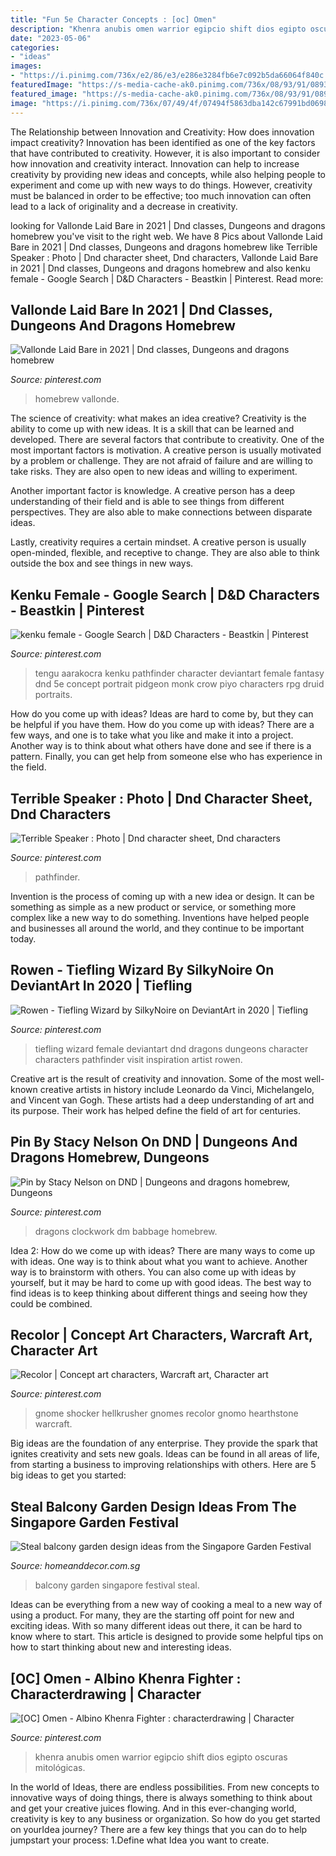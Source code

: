 ```yaml
---
title: "Fun 5e Character Concepts : [oc] Omen"
description: "Khenra anubis omen warrior egipcio shift dios egipto oscuras mitológicas"
date: "2023-05-06"
categories:
- "ideas"
images:
- "https://i.pinimg.com/736x/e2/86/e3/e286e3284fb6e7c092b5da66064f840c.jpg?b=t"
featuredImage: "https://s-media-cache-ak0.pinimg.com/736x/08/93/91/089391a6871f155f19a8075adf2b6203.jpg"
featured_image: "https://s-media-cache-ak0.pinimg.com/736x/08/93/91/089391a6871f155f19a8075adf2b6203.jpg"
image: "https://i.pinimg.com/736x/07/49/4f/07494f5863dba142c67991bd0698bae1.jpg"
---
```



The Relationship between Innovation and Creativity: How does innovation impact creativity?
Innovation has been identified as one of the key factors that have contributed to creativity. However, it is also important to consider how innovation and creativity interact. Innovation can help to increase creativity by providing new ideas and concepts, while also helping people to experiment and come up with new ways to do things. However, creativity must be balanced in order to be effective; too much innovation can often lead to a lack of originality and a decrease in creativity.

	

		
looking for Vallonde Laid Bare in 2021 | Dnd classes, Dungeons and dragons homebrew you've visit to the right web. We have 8 Pics about Vallonde Laid Bare in 2021 | Dnd classes, Dungeons and dragons homebrew like Terrible Speaker : Photo | Dnd character sheet, Dnd characters, Vallonde Laid Bare in 2021 | Dnd classes, Dungeons and dragons homebrew and also kenku female - Google Search | D&amp;D Characters - Beastkin | Pinterest. Read more:
		
    
## Vallonde Laid Bare In 2021 | Dnd Classes, Dungeons And Dragons Homebrew

<img loading=lazy src="https://i.pinimg.com/736x/bd/af/af/bdafaf6c9f489cd737f8aeaf4e7d022a.jpg" onerror="this.onerror=null;this.src='https://tse4.mm.bing.net/th?id=OIP.zexyZMnthAnWOhTh253g6AHaJl&amp;pid=15.1';" alt="Vallonde Laid Bare in 2021 | Dnd classes, Dungeons and dragons homebrew">

_Source: pinterest.com_

>homebrew vallonde. 

	

The science of creativity: what makes an idea creative?
Creativity is the ability to come up with new ideas. It is a skill that can be learned and developed. There are several factors that contribute to creativity.
One of the most important factors is motivation. A creative person is usually motivated by a problem or challenge. They are not afraid of failure and are willing to take risks. They are also open to new ideas and willing to experiment.

Another important factor is knowledge. A creative person has a deep understanding of their field and is able to see things from different perspectives. They are also able to make connections between disparate ideas.

Lastly, creativity requires a certain mindset. A creative person is usually open-minded, flexible, and receptive to change. They are also able to think outside the box and see things in new ways.

    
## Kenku Female - Google Search | D&amp;D Characters - Beastkin | Pinterest

<img loading=lazy src="https://s-media-cache-ak0.pinimg.com/736x/08/93/91/089391a6871f155f19a8075adf2b6203.jpg" onerror="this.onerror=null;this.src='https://tse2.mm.bing.net/th?id=OIP.YXnlOPcPUszAD-Jj93Qw2QHaLH&amp;pid=15.1';" alt="kenku female - Google Search | D&amp;D Characters - Beastkin | Pinterest">

_Source: pinterest.com_

>tengu aarakocra kenku pathfinder character deviantart female fantasy dnd 5e concept portrait pidgeon monk crow piyo characters rpg druid portraits. 

	

How do you come up with ideas?
Ideas are hard to come by, but they can be helpful if you have them. How do you come up with ideas? There are a few ways, and one is to take what you like and make it into a project. Another way is to think about what others have done and see if there is a pattern. Finally, you can get help from someone else who has experience in the field.

    
## Terrible Speaker : Photo | Dnd Character Sheet, Dnd Characters

<img loading=lazy src="https://i.pinimg.com/originals/03/c9/94/03c994ffd8baeace4187836d311bae7b.jpg" onerror="this.onerror=null;this.src='https://tse1.mm.bing.net/th?id=OIP.Fiv3wGEmPOzp9jfHaepwQwHaK1&amp;pid=15.1';" alt="Terrible Speaker : Photo | Dnd character sheet, Dnd characters">

_Source: pinterest.com_

>pathfinder. 

	

Invention is the process of coming up with a new idea or design. It can be something as simple as a new product or service, or something more complex like a new way to do something. Inventions have helped people and businesses all around the world, and they continue to be important today.

    
## Rowen - Tiefling Wizard By SilkyNoire On DeviantArt In 2020 | Tiefling

<img loading=lazy src="https://i.pinimg.com/originals/19/2a/e9/192ae96abd6f8ea83927d5668bba6507.jpg" onerror="this.onerror=null;this.src='https://tse2.mm.bing.net/th?id=OIP.mSyXRIgZBM2372aaEAHQkwHaKe&amp;pid=15.1';" alt="Rowen - Tiefling Wizard by SilkyNoire on DeviantArt in 2020 | Tiefling">

_Source: pinterest.com_

>tiefling wizard female deviantart dnd dragons dungeons character characters pathfinder visit inspiration artist rowen. 

	

Creative art is the result of creativity and innovation. Some of the most well-known creative artists in history include Leonardo da Vinci, Michelangelo, and Vincent van Gogh. These artists had a deep understanding of art and its purpose. Their work has helped define the field of art for centuries.

    
## Pin By Stacy Nelson On DND | Dungeons And Dragons Homebrew, Dungeons

<img loading=lazy src="https://i.pinimg.com/736x/07/49/4f/07494f5863dba142c67991bd0698bae1.jpg" onerror="this.onerror=null;this.src='https://tse1.mm.bing.net/th?id=OIP.SGpOFxu-Cjzr3nLa1Xrl-wHaKe&amp;pid=15.1';" alt="Pin by Stacy Nelson on DND | Dungeons and dragons homebrew, Dungeons">

_Source: pinterest.com_

>dragons clockwork dm babbage homebrew. 

	

Idea 2: How do we come up with ideas?
There are many ways to come up with ideas. One way is to think about what you want to achieve. Another way is to brainstorm with others. You can also come up with ideas by yourself, but it may be hard to come up with good ideas. The best way to find ideas is to keep thinking about different things and seeing how they could be combined.

    
## Recolor | Concept Art Characters, Warcraft Art, Character Art

<img loading=lazy src="https://i.pinimg.com/736x/46/26/7f/46267f16b48264322af5cb73c510a427.jpg" onerror="this.onerror=null;this.src='https://tse1.mm.bing.net/th?id=OIP.aftuyNBZp6fd7YLBJbBFtAHaKd&amp;pid=15.1';" alt="Recolor | Concept art characters, Warcraft art, Character art">

_Source: pinterest.com_

>gnome shocker hellkrusher gnomes recolor gnomo hearthstone warcraft. 

	

Big ideas are the foundation of any enterprise. They provide the spark that ignites creativity and sets new goals. Ideas can be found in all areas of life, from starting a business to improving relationships with others. Here are 5 big ideas to get you started:

    
## Steal Balcony Garden Design Ideas From The Singapore Garden Festival

<img loading=lazy src="https://www.homeanddecor.com.sg/sites/default/files/imagecache/hnd_revamp_1x1_large/blog/gallery_article/gallery_images/balcony-garden-2.jpg" onerror="this.onerror=null;this.src='https://tse3.mm.bing.net/th?id=OIP.A0tHq5vvBiCkP32UIL0-owHaNK&amp;pid=15.1';" alt="Steal balcony garden design ideas from the Singapore Garden Festival">

_Source: homeanddecor.com.sg_

>balcony garden singapore festival steal. 

	

Ideas can be everything from a new way of cooking a meal to a new way of using a product. For many, they are the starting off point for new and exciting ideas. With so many different ideas out there, it can be hard to know where to start. This article is designed to provide some helpful tips on how to start thinking about new and interesting ideas.

    
## [OC] Omen - Albino Khenra Fighter : Characterdrawing | Character

<img loading=lazy src="https://i.pinimg.com/736x/e2/86/e3/e286e3284fb6e7c092b5da66064f840c.jpg?b=t" onerror="this.onerror=null;this.src='https://tse2.mm.bing.net/th?id=OIP.I4LtkkQ8c4ilm-T69BlFRgHaKe&amp;pid=15.1';" alt="[OC] Omen - Albino Khenra Fighter : characterdrawing | Character">

_Source: pinterest.com_

>khenra anubis omen warrior egipcio shift dios egipto oscuras mitológicas. 

	

In the world of Ideas, there are endless possibilities. From new concepts to innovative ways of doing things, there is always something to think about and get your creative juices flowing. And in this ever-changing world, creativity is key to any business or organization. So how do you get started on yourIdea journey? There are a few key things that you can do to help jumpstart your process: 1.Define what Idea you want to create.

